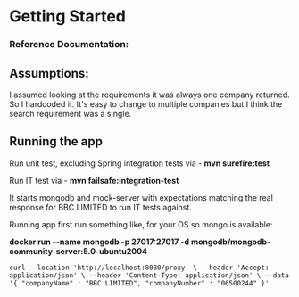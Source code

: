 # Getting Started

### Reference Documentation:

## Assumptions:

I assumed looking at the requirements it was always one company returned. So I hardcoded it.
It's easy to change to multiple companies but I think the search requirement was a single.

## Running the app

Run unit test, excluding Spring integration tests via - **mvn surefire:test**

Run IT test via - **mvn failsafe:integration-test**

It starts mongodb and mock-server with expectations matching the real response for
BBC LIMITED to run IT tests against.

Running app first run something like, for your OS so mongo is available:  

**docker run --name mongodb -p 27017:27017 -d mongodb/mongodb-community-server:5.0-ubuntu2004**

`curl --location 'http://localhost:8080/proxy' \
--header 'Accept: application/json' \
--header 'Content-Type: application/json' \
--data '{
"companyName" : "BBC LIMITED",
"companyNumber" : "06500244"
}'`

